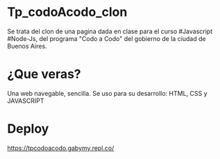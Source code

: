 # Tp_codoAcodo_clon
Se trata del clon de una pagina dada en clase para el curso #Javascript #Node-Js, del programa "Codo a Codo" del gobierno de la ciudad de Buenos Aires.

# ¿Que veras?
Una web navegable, sencilla.
Se uso para su desarrollo: HTML, CSS y JAVASCRIPT

# Deploy

https://tpcodoacodo.gabymy.repl.co/
